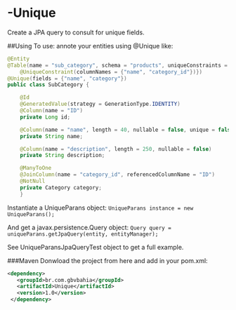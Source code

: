 # -Unique
Create a JPA query to consult for unique fields.

##Using
To use: annote your entities using @Unique like:
```java
@Entity
@Table(name = "sub_category", schema = "products", uniqueConstraints = {
    @UniqueConstraint(columnNames = {"name", "category_id"})})
@Unique(fields = {"name", "category"})
public class SubCategory {

    @Id
    @GeneratedValue(strategy = GenerationType.IDENTITY)
    @Column(name = "ID")
    private Long id;

    @Column(name = "name", length = 40, nullable = false, unique = false)
    private String name;

    @Column(name = "description", length = 250, nullable = false)
    private String description;

    @ManyToOne
    @JoinColumn(name = "category_id", referencedColumnName = "ID")
    @NotNull
    private Category category;
    }
```

Instantiate a UniqueParans object:
`UniqueParans instance = new UniqueParans();`

And get a javax.persistence.Query object:
`Query query = uniqueParans.getJpaQuery(entity, entityManager);`

See UniqueParansJpaQueryTest object to get a full example.

###Maven
Donwload the project from here and add in your pom.xml:
```XML
<dependency>
   <groupId>br.com.gbvbahia</groupId>
   <artifactId>Unique</artifactId>
   <version>1.0</version>
 </dependency>
```
